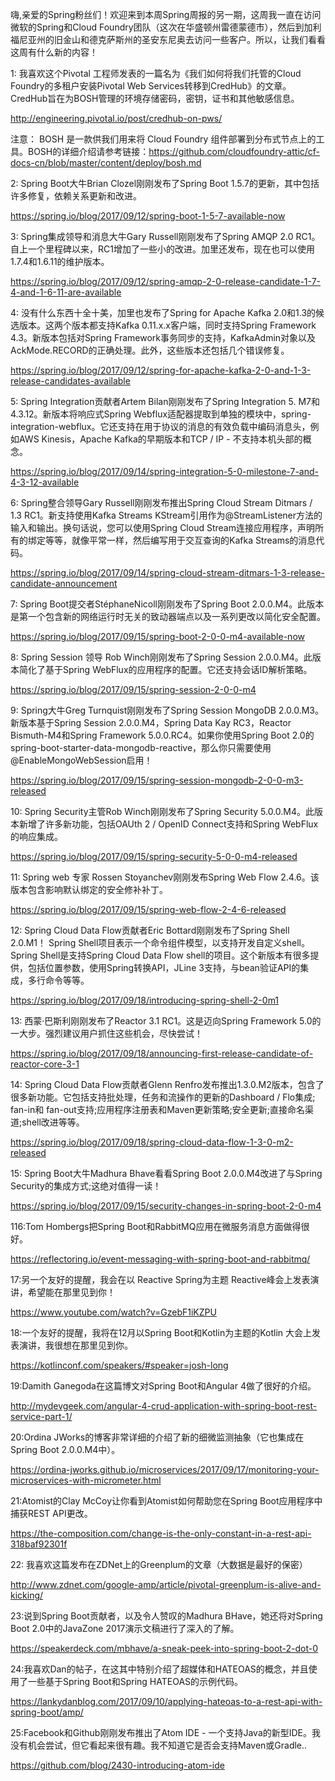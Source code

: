 嗨,亲爱的Spring粉丝们！欢迎来到本周Spring周报的另一期，这周我一直在访问微软的Spring和Cloud Foundry团队（这次在华盛顿州雷德蒙德市），然后到加利福尼亚州的旧金山和德克萨斯州的圣安东尼奥去访问一些客户。所以，让我们看看这周有什么新的内容！


1:  我喜欢这个Pivotal 工程师发表的一篇名为《我们如何将我们托管的Cloud Foundry的多租户安装Pivotal Web Services转移到CredHub》的文章。 CredHub旨在为BOSH管理的环境存储密码，密钥，证书和其他敏感信息。

http://engineering.pivotal.io/post/credhub-on-pws/

注意：
BOSH 是一款供我们用来将 Cloud Foundry 组件部署到分布式节点上的工具。BOSH的详细介绍请参考链接：https://github.com/cloudfoundry-attic/cf-docs-cn/blob/master/content/deploy/bosh.md

2:  Spring Boot大牛Brian Clozel刚刚发布了Spring Boot 1.5.7的更新，其中包括许多修复，依赖关系更新和改进。

https://spring.io/blog/2017/09/12/spring-boot-1-5-7-available-now

3:  Spring集成领导和消息大牛Gary Russell刚刚发布了Spring AMQP 2.0 RC1。自上一个里程碑以来，RC1增加了一些小的改进。加里还发布，现在也可以使用1.7.4和1.6.11的维护版本。

https://spring.io/blog/2017/09/12/spring-amqp-2-0-release-candidate-1-7-4-and-1-6-11-are-available

4:  没有什么东西十全十美，加里也发布了Spring for Apache Kafka 2.0和1.3的候选版本。这两个版本都支持Kafka 0.11.x.x客户端，同时支持Spring Framework 4.3。新版本包括对Spring Framework事务同步的支持，KafkaAdmin对象以及AckMode.RECORD的正确处理。此外，这些版本还包括几个错误修复。

https://spring.io/blog/2017/09/12/spring-for-apache-kafka-2-0-and-1-3-release-candidates-available

5:  Spring Integration贡献者Artem Bilan刚刚发布了Spring Integration 5. M7和4.3.12。新版本将响应式Spring Webflux适配器提取到单独的模块中，spring-integration-webflux。它还支持在用于协议的消息的有效负载中编码消息头，例如AWS Kinesis，Apache Kafka的早期版本和TCP / IP - 不支持本机头部的概念。

https://spring.io/blog/2017/09/14/spring-integration-5-0-milestone-7-and-4-3-12-available

6:  Spring整合领导Gary Russell刚刚发布推出Spring Cloud Stream Ditmars / 1.3 RC1。新支持使用Kafka Streams KStream引用作为@StreamListener方法的输入和输出。换句话说，您可以使用Spring Cloud Stream连接应用程序，声明所有的绑定等等，就像平常一样，然后编写用于交互查询的Kafka Streams的消息代码。

https://spring.io/blog/2017/09/14/spring-cloud-stream-ditmars-1-3-release-candidate-announcement

7:  Spring Boot提交者StéphaneNicoll刚刚发布了Spring Boot 2.0.0.M4。此版本是第一个包含新的网络运行时无关的致动器端点以及一系列更改以简化安全配置。

https://spring.io/blog/2017/09/15/spring-boot-2-0-0-m4-available-now

8:  Spring Session 领导 Rob Winch刚刚发布了Spring Session 2.0.0.M4。此版本简化了基于Spring WebFlux的应用程序的配置。它还支持会话ID解析策略。

https://spring.io/blog/2017/09/15/spring-session-2-0-0-m4

9:  Spring大牛Greg Turnquist刚刚发布了Spring Session MongoDB 2.0.0.M3。新版本基于Spring Session 2.0.0.M4，Spring Data Kay RC3，Reactor Bismuth-M4和Spring Framework 5.0.0.RC4。如果你使用Spring Boot 2.0的spring-boot-starter-data-mongodb-reactive，那么你只需要使用@EnableMongoWebSession启用！

https://spring.io/blog/2017/09/15/spring-session-mongodb-2-0-0-m3-released

10:  Spring Security主管Rob Winch刚刚发布了Spring Security 5.0.0.M4。此版本新增了许多新功能，包括OAUth 2 / OpenID Connect支持和Spring WebFlux的响应集成。

https://spring.io/blog/2017/09/15/spring-security-5-0-0-m4-released

11:  Spring web 专家 Rossen Stoyanchev刚刚发布Spring Web Flow 2.4.6。该版本包含影响默认绑定的安全修补补丁。

https://spring.io/blog/2017/09/15/spring-web-flow-2-4-6-released

12:  Spring Cloud Data Flow贡献者Eric Bottard刚刚发布了Spring Shell 2.0.M1！ Spring Shell项目表示一个命令组件模型，以支持开发自定义shell。 Spring Shell是支持Spring Cloud Data Flow shell的项目。这个新版本有很多提供，包括位置参数，使用Spring转换API，JLine 3支持，与bean验证API的集成，多行命令等等。

https://spring.io/blog/2017/09/18/introducing-spring-shell-2-0m1

13:  西蒙·巴斯利刚刚发布了Reactor 3.1 RC1。这是迈向Spring Framework 5.0的一大步。强烈建议用户抓住这些机会，尽快尝试！

https://spring.io/blog/2017/09/18/announcing-first-release-candidate-of-reactor-core-3-1

14:  Spring Cloud Data Flow贡献者Glenn Renfro发布推出1.3.0.M2版本，包含了很多新功能。它包括支持批处理，任务和流操作的更新的Dashboard / Flo集成; fan-in和 fan-out支持;应用程序注册表和Maven更新策略;安全更新;直接命名渠道;shell改进等等。

https://spring.io/blog/2017/09/18/spring-cloud-data-flow-1-3-0-m2-released

15:  Spring Boot大牛Madhura Bhave看看Spring Boot 2.0.0.M4改进了与Spring Security的集成方式;这绝对值得一读！

https://spring.io/blog/2017/09/15/security-changes-in-spring-boot-2-0-m4

116:Tom Hombergs把Spring Boot和RabbitMQ应用在微服务消息方面做得很好。

https://reflectoring.io/event-messaging-with-spring-boot-and-rabbitmq/

17:另一个友好的提醒，我会在以 Reactive Spring为主题 Reactive峰会上发表演讲，希望能在那里见到你！

https://www.youtube.com/watch?v=GzebF1iKZPU

18:一个友好的提醒，我将在12月以Spring Boot和Kotlin为主题的Kotlin 大会上发表演讲，我很想在那里见到你。

https://kotlinconf.com/speakers/#speaker=josh-long

19:Damith Ganegoda在这篇博文对Spring Boot和Angular 4做了很好的介绍。

http://mydevgeek.com/angular-4-crud-application-with-spring-boot-rest-service-part-1/

20:Ordina JWorks的博客非常详细的介绍了新的细微监测抽象（它也集成在Spring Boot 2.0.0.M4中）。

https://ordina-jworks.github.io/microservices/2017/09/17/monitoring-your-microservices-with-micrometer.html

21:Atomist的Clay McCoy让你看到Atomist如何帮助您在Spring Boot应用程序中捕获REST API更改。

https://the-composition.com/change-is-the-only-constant-in-a-rest-api-318baf92301f

22: 我喜欢这篇发布在ZDNet上的Greenplum的文章（大数据是最好的保密）

http://www.zdnet.com/google-amp/article/pivotal-greenplum-is-alive-and-kicking/

23:说到Spring Boot贡献者，以及令人赞叹的Madhura BHave，她还将对Spring Boot 2.0中的JavaZone 2017演示文稿进行了深入的了解。

https://speakerdeck.com/mbhave/a-sneak-peek-into-spring-boot-2-dot-0

24:我喜欢Dan的帖子，在这其中特别介绍了超媒体和HATEOAS的概念，并且使用了一些基于Spring Boot和Spring HATEOAS的示例代码。

https://lankydanblog.com/2017/09/10/applying-hateoas-to-a-rest-api-with-spring-boot/amp/

25:Facebook和Github刚刚发布推出了Atom IDE - 一个支持Java的新型IDE。我没有机会尝试，但它看起来很有趣。我不知道它是否会支持Maven或Gradle..

https://github.com/blog/2430-introducing-atom-ide

